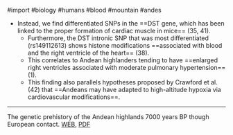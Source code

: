 #import #biology #humans #blood #mountain #andes

* Instead, we find differentiated SNPs in the ==DST gene, which has been linked to the proper formation of cardiac muscle in mice== (35, 41).
	* Furthermore, the DST intronic SNP that was most differentiated (rs149112613) shows histone modifications ==associated with blood and the right ventricle of the heart== (38).
	* This correlates to Andean highlanders tending to have ==enlarged right ventricles associated with moderate pulmonary hypertension== (1).
	* This finding also parallels hypotheses proposed by Crawford et al. (42) that ==Andeans may have adapted to high-altitude hypoxia via cardiovascular modifications==.

---
The genetic prehistory of the Andean highlands 7000 years BP though European contact. [WEB](https://doi.org/10.1126/sciadv.aau4921), [PDF](../source/Lindo_2018.pdf)